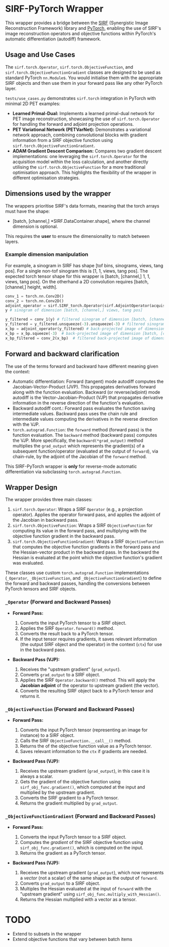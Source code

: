 # SIRF-PyTorch Wrapper
This wrapper provides a bridge between the [SIRF](https://github.com/SyneRBI/SIRF) (Synergistic Image Reconstruction Framework) library and [PyTorch](https://github.com/pytorch/pytorch), enabling the use of SIRF's image reconstruction operators and objective functions within PyTorch's automatic differentiation (autodiff) framework.

## Usage and Use Cases

The `sirf.torch.Operator`, `sirf.torch.ObjectiveFunction`, and `sirf.torch.ObjectiveFunctionGradient` classes are designed to be used as standard PyTorch `nn.Module`s.  You would initialise them with the appropriate SIRF objects and then use them in your forward pass like any other PyTorch layer.

`tests/use_cases.py` demonstrates `sirf.torch` integration in PyTorch with minimal 2D PET examples:

*   **Learned Primal-Dual:** Implements a learned primal-dual network for PET image reconstruction, showcasing the use of `sirf.torch.Operator` for handling the forward and adjoint projection operations.
*   **PET Variational Network (PETVarNet):**  Demonstrates a variational network approach, combining convolutional blocks with gradient information from a SIRF objective function using `sirf.torch.ObjectiveFunctionGradient`.
*   **ADAM Gradient Descent Comparison:**  Compares two gradient descent implementations: one leveraging the `sirf.torch.Operator` for the acquisition model within the loss calculation, and another directly utilising the `sirf.torch.ObjectiveFunction` for a more traditional optimisation approach.  This highlights the flexibility of the wrapper in different optimisation strategies.

## Dimensions used by the wrapper

The wrappers prioritise SIRF's data formats, meaning that the torch arrays must have the shape:
* [batch, [channel,] *SIRF.DataContainer.shape], where the channel dimension is optional.

This requires the **user** to ensure the dimensionality to match between layers.

### Example dimension manipulation
For example, a sinogram in SIRF has shape [tof bins, sinograms, views, tang pos]. For a single non-tof sinogram this is [1, 1, views, tang pos]. The expected torch tensor shape for this wrapper is [batch, [channel,] 1, 1, views, tang pos]. On the otherhand a 2D convolution requires [batch, [channel,] height, width].

```python
conv_1 = torch.nn.Conv2D()
conv_2 = torch.nn.Conv2D()
adjoint_operator = sirf.SIRF_torch.Operator(sirf.AdjointOperator(acquisition_model))
y # sinogram of dimension [batch, [channel,] views, tang pos]

y_filtered = conv_1(y) # filtered sinogram of dimension [batch, [channel,] views, tang pos]
y_filtered = y_filtered.unsqueeze(-3).unsqueeze(-3) # filtered sinogram of dimension [batch, [channel,] 1, 1, views, tang pos]
x_bp = adjoint_operator(y_filtered) # back-projected image of dimension [batch, [channel,] 1, height, width]
x_bp = x_bp.squeeze(-3)  # back-projected image of dimension [batch, [channel,] height, width]
x_bp_filtered = conv_2(x_bp)  # filtered back-projected image of dimension [batch, [channel,] height, width]
```

## Forward and backward clarification

The use of the terms forward and backward have different meaning given the context:
* Automatic differentiation: Forward (tangent) mode autodiff computes the Jacobian-Vector-Product (JVP). This propagates derivatives forward along with the function evaluation. Backward (or reverse/adjoint) mode autodiff is the Vector-Jacobian-Product (VJP) that propagates derivative information in the reverse direction of the function's evaluation. 
* Backward autodiff cont.: Forward pass evaluates the function saving intermediate values. Backward pass uses the chain rule and intermediate values computing the derivatives in the reverse direction with the VJP.
* `torch.autograd.Function`: the `forward` method (forward pass) is the function evaluation. The `backward` method (backward pass) computes the VJP. More specifically, the `backward(*grad_output)` method multiplies the `grad_output` which represents the gradient(s) of a subsequent function/operator (evaluated at the output of `forward`), via chain-rule, by the adjoint of the Jacobian of the `forward` method. 

This SIRF-PyTorch wrapper is **only** for reverse-mode automatic differentiation via subclassing `torch.autograd.Function`.

## Wrapper Design

The wrapper provides three main classes:

1.  `sirf.torch.Operator`: Wraps a SIRF `Operator` (e.g., a projection operator). Applies the operator forward pass, and applies the adjoint of the Jacobian in backward pass.
2.  `sirf.torch.ObjectiveFunction`: Wraps a SIRF `ObjectiveFunction` for computing its value in the forward pass, and multiplying with the objective function gradient in the backward pass.
3.  `sirf.torch.ObjectiveFunctionGradient`: Wraps a SIRF `ObjectiveFunction` that computes the objective function gradients in the forward pass and the Hessian-vector product in the backward pass. In the backward the Hessian is evaluated at the point which the objective function's gradient was evaluated.

These classes use custom `torch.autograd.Function` implementations (`_Operator`, `_ObjectiveFunction`, and `_ObjectiveFunctionGradient`) to define the forward and backward passes, handling the conversions between PyTorch tensors and SIRF objects.

### `_Operator` (Forward and Backward Passes)

*   **Forward Pass:**
    1.  Converts the input PyTorch tensor to a SIRF object.
    2.  Applies the SIRF `Operator.forward()` method.
    3.  Converts the result back to a PyTorch tensor.
    4.  If the input tensor requires gradients, it saves relevant information (the output SIRF object and the operator) in the context (`ctx`) for use in the backward pass.

*   **Backward Pass (VJP):**
    1.  Receives the "upstream gradient" (`grad_output`).
    2.  Converts `grad_output` to a SIRF object.
    3.  Applies the SIRF `Operator.backward()` method. This will apply the **Jacobian adjoint** of the operator to upstream gradient (the vector).
    4.  Converts the resulting SIRF object back to a PyTorch tensor and returns it.

### `_ObjectiveFunction` (Forward and Backward Passes)

*   **Forward Pass:**
    1.  Converts the input PyTorch tensor (representing an image for instance) to a SIRF object.
    2.  Calls the SIRF `ObjectiveFunction.__call__()` method.
    3.  Returns the of the objective function value as a PyTorch tensor.
    4.  Saves relevant information to the `ctx` if gradients are needed.

*   **Backward Pass (VJP):**
    1.  Receives the upstream gradient (`grad_output`), in this case it is always a scalar.
    2.  Gets the gradient of the objective function using `sirf_obj_func.gradient()`, which computed at the input and multiplied by the upstream gradient.
    3.  Converts the SIRF gradient to a PyTorch tensor.
    4.  Returns the gradient multiplied by `grad_output`.


### `_ObjectiveFunctionGradient` (Forward and Backward Passes)

*   **Forward Pass:**
    1.  Converts the input PyTorch tensor to a SIRF object.
    2.  Computes the *gradient* of the SIRF objective function using `sirf_obj_func.gradient()`, which is computed on the input.
    3.  Returns the gradient as a PyTorch tensor.

*   **Backward Pass (VJP):**
    1.  Receives the upstream gradient (`grad_output`), which now represents a *vector* (not a scalar) of the same shape as the output of `forward`.
    2.  Converts `grad_output` to a SIRF object.
    3.  Multiples the Hessian evaluated at the input of `forward` with the "upstream gradient" using `sirf_obj_func.multiply_with_Hessian()`.
    4.  Returns the Hessian multiplied with a vector as a tensor.

# TODO

* Extend to subsets in the wrapper
* Extend objective functions that vary between batch items
